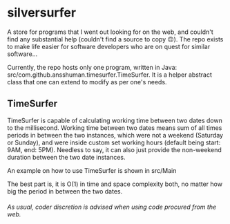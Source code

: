 # silversurfer

A store for programs that I went out looking for on the web, and couldn't find any substantial help (couldn't find a source to copy 🙃). The repo exists to make life easier for software developers who are on quest for similar software...

Currently, the repo hosts only one program, written in Java: src/com.github.ansshuman.timesurfer.TimeSurfer. It is a helper abstract class that one can extend to modify as per one's needs.

## TimeSurfer

TimeSurfer is capable of calculating working time between two dates down to the millisecond. Working time between two dates means sum of all times periods in between the two instances, which were not a weekend (Saturday or Sunday), and were inside custom set working hours (default being start: 9AM, end: 5PM). Needless to say, it can also just provide the non-weekend duration between the two date instances.

An example on how to use TimeSurfer is shown in src/Main

The best part is, it is O(1) in time and space complexity both, no matter how big the period in between the two dates.

###### As usual, coder discretion is advised when using code procured from the web. 
